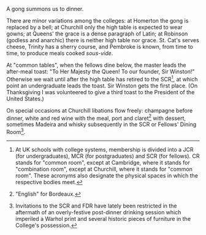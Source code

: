 A gong summons us to dinner.

There are minor variations among the colleges: at Homerton the gong is replaced
by a bell; at Churchill only the high table is expected to wear gowns; at
Queens' the grace is a dense paragraph of Latin; at Robinson (godless and
anarchic) there is neither high table nor grace. St. Cat's serves cheese,
Trinity has a sherry course, and Pembroke is known, from time to time, to
produce meals cooked _sous-vide_.

At "common tables", when the fellows dine below, the master leads the after-meal
toast: "To Her Majesty the Queen! To our founder, Sir Winston!" Otherwise we
wait until after the high table has retired to the SCR[^1], at which point an
undergraduate leads the toast. Sir Winston gets the first place. (On
Thanksgiving I was volunteered to give a third toast to the President of the
United States.)

On special occasions at Churchill libations flow freely: champagne before
dinner, white and red wine with the meal, port and claret[^2] with dessert,
sometimes Madeira and whisky subsequently in the SCR or Fellows' Dining
Room[^3].

[^1]: At UK schools with college systems, membership is divided into a JCR (for
undergraduates), MCR (for postgraduates) and SCR (for fellows). CR stands for
"common room", except at Cambridge, where it stands for "combination room",
except at Churchill, where it stands for "common room". These acronyms also
designate the physical spaces in which the respective bodies meet.

[^2]: "English" for Bordeaux.

[^3]: Invitations to the SCR and FDR have lately been restricted in the
aftermath of an overly-festive post-dinner drinking session which imperiled a
Warhol print and several historic pieces of furniture in the College's
possession.
